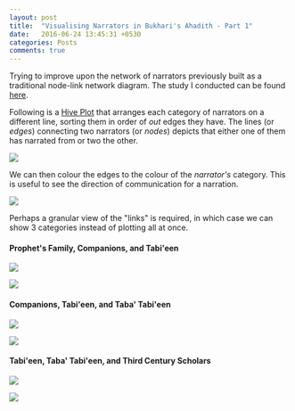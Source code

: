 ```yaml
---
layout: post
title:  "Visualising Narrators in Bukhari's Ahadith - Part 1"
date:   2016-06-24 13:45:31 +0530
categories: Posts
comments: true
---
```


Trying to improve upon the network of narrators previously built as a traditional node-link network diagram. The study I conducted can be found [here](http://rpubs.com/aakazmi/bukhariAnalyses_P1).   

Following is a [Hive Plot](http://www.hiveplot.net/) that arranges each category of narrators on a different line, sorting them in order of *out* edges they have. The lines (or *edges*) connecting two narrators (or *nodes*) depicts that either one of them has narrated from or two the other.

<a href="{{ site.baseurl }}/assets/img/hv_plot.png" target="_blank"><img src="{{ site.baseurl }}/assets/img/hv_plot_small.png">
</a>  

We can then colour the edges to the colour of the *narrator's* category. This is useful to see the direction of communication for a narration.  

<a href="{{ site.baseurl }}/assets/img/hv_plot_colour.png" target="_blank"><img src="{{ site.baseurl }}/assets/img/hv_plot_colour_small.png">
</a>

Perhaps a granular view of the "links" is required, in which case we can show 3 categories instead of plotting all at once.  


#### Prophet's Family, Companions, and Tabi'een

<a href="{{ site.baseurl }}/assets/img/hv_plot_p1.png" target="_blank"><img src="{{ site.baseurl }}/assets/img/hv_plot_p1_small.png">
</a>  


<a href="{{ site.baseurl }}/assets/img/hv_plot_p1_Colour.png" target="_blank"><img src="{{ site.baseurl }}/assets/img/hv_plot_p1_Colour_small.png">
</a>  

#### Companions, Tabi'een, and Taba' Tabi'een  

<a href="{{ site.baseurl }}/assets/img/hv_plot_p2.png" target="_blank"><img src="{{ site.baseurl }}/assets/img/hv_plot_p2_small.png">
</a>  

<a href="{{ site.baseurl }}/assets/img/hv_plot_p2_colour.png" target="_blank"><img src="{{ site.baseurl }}/assets/img/hv_plot_p2_colour_small.png">
</a>  

#### Tabi'een, Taba' Tabi'een, and Third Century Scholars  

<a href="{{ site.baseurl }}/assets/img/hv_plot_p3.png" target="_blank"><img src="{{ site.baseurl }}/assets/img/hv_plot_p3_small.png">
</a>  

<a href="{{ site.baseurl }}/assets/img/hv_plot_p3_colour.png" target="_blank"><img src="{{ site.baseurl }}/assets/img/hv_plot_p3_colour_small.png">
</a>
